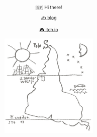 <p align="center">
    🇧🇷 Hi there!
</p>
<p align="center">
    <a target="_blank" href="https://pietrocarrara.github.io">✍️ blog</a>
</p>
<p align="center">
    <a target="_blank" href="https://pbcarrara.itch.io/">🎮 itch.io</a>
</p>

<p align="center">
    <img src="latinoamerica-cinza.png" height="300px" />
</p>

<!--<p align="center">
    <img src="https://i.imgur.com/MstQZe8.gif" />
</p>-->
